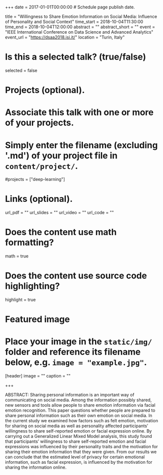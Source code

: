 +++
date = 2017-01-01T00:00:00  # Schedule page publish date.

title = "Willingness to Share Emotion Information on Social Media: Influence of Personality and Social Context"
time_start = 2018-10-04T11:30:00
time_end = 2018-10-04T12:00:00
abstract = ""
abstract_short = ""
event = "IEEE International Conference on Data Science and Advanced Analytics"
event_url = "https://dsaa2018.isi.it/"
location = "Turin, Italy"

# Is this a selected talk? (true/false)
selected = false

# Projects (optional).
#   Associate this talk with one or more of your projects.
#   Simply enter the filename (excluding '.md') of your project file in `content/project/`.
#projects = ["deep-learning"]

# Links (optional).
url_pdf = ""
url_slides = ""
url_video = ""
url_code = ""

# Does the content use math formatting?
math = true

# Does the content use source code highlighting?
highlight = true

# Featured image
# Place your image in the `static/img/` folder and reference its filename below, e.g. `image = "example.jpg"`.
[header]
image = ""
caption = ""

+++

ABSTRACT: Sharing personal information is an important way of communicating on social media. Among the information possibly shared, new sensors and tools allow people to share emotion information via facial emotion recognition. This paper questions whether people are prepared to share personal information such as their own emotion on social media. In the current study we examined how factors such as felt emotion,
motivation for sharing on social media as well as personality affected participants’ willingness to share self-reported emotion or facial expression online. By carrying out a Generalized Linear Mixed Model analysis, this study found that participants’ willingness to share self-reported emotion and facial expressions was influenced by their personality traits and the motivation for sharing their emotion information that they were given. From our results we can conclude that the estimated level of privacy for certain emotional information, such as facial expression, is influenced by the motivation for sharing the information online.
